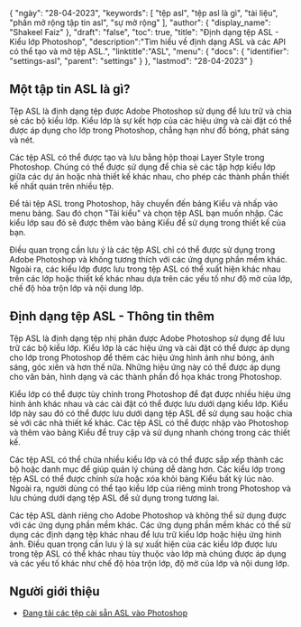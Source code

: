 {
"ngày": "28-04-2023",
  "keywords": [
"tệp asl",
"tệp asl là gì",
"tài liệu",
"phần mở rộng tập tin asl",
"sự mở rộng"
],
  "author": {
"display_name": "Shakeel Faiz"
},
"draft": "false",
"toc": true,
"title": "Định dạng tệp ASL - Kiểu lớp Photoshop",
  "description":"Tìm hiểu về định dạng ASL và các API có thể tạo và mở tệp ASL.",
"linktitle":"ASL",
  "menu": {
    "docs": {
      "identifier": "settings-asl",
      "parent": "settings"
}
},
"lastmod": "28-04-2023"
}

## Một tập tin ASL là gì?

Tệp ASL là định dạng tệp được Adobe Photoshop sử dụng để lưu trữ và chia sẻ các bộ kiểu lớp. Kiểu lớp là sự kết hợp của các hiệu ứng và cài đặt có thể được áp dụng cho lớp trong Photoshop, chẳng hạn như đổ bóng, phát sáng và nét.

Các tệp ASL có thể được tạo và lưu bằng hộp thoại Layer Style trong Photoshop. Chúng có thể được sử dụng để chia sẻ các tập hợp kiểu lớp giữa các dự án hoặc nhà thiết kế khác nhau, cho phép các thành phần thiết kế nhất quán trên nhiều tệp.

Để tải tệp ASL trong Photoshop, hãy chuyển đến bảng Kiểu và nhấp vào menu bảng. Sau đó chọn "Tải kiểu" và chọn tệp ASL bạn muốn nhập. Các kiểu lớp sau đó sẽ được thêm vào bảng Kiểu để sử dụng trong thiết kế của bạn.

Điều quan trọng cần lưu ý là các tệp ASL chỉ có thể được sử dụng trong Adobe Photoshop và không tương thích với các ứng dụng phần mềm khác. Ngoài ra, các kiểu lớp được lưu trong tệp ASL có thể xuất hiện khác nhau trên các lớp hoặc thiết kế khác nhau dựa trên các yếu tố như độ mờ của lớp, chế độ hòa trộn lớp và nội dung lớp.

## Định dạng tệp ASL - Thông tin thêm

Tệp ASL là định dạng tệp nhị phân được Adobe Photoshop sử dụng để lưu trữ các bộ kiểu lớp. Kiểu lớp là các hiệu ứng và cài đặt có thể được áp dụng cho lớp trong Photoshop để thêm các hiệu ứng hình ảnh như bóng, ánh sáng, góc xiên và hơn thế nữa. Những hiệu ứng này có thể được áp dụng cho văn bản, hình dạng và các thành phần đồ họa khác trong Photoshop.

Kiểu lớp có thể được tùy chỉnh trong Photoshop để đạt được nhiều hiệu ứng hình ảnh khác nhau và các cài đặt có thể được lưu dưới dạng kiểu lớp. Kiểu lớp này sau đó có thể được lưu dưới dạng tệp ASL để sử dụng sau hoặc chia sẻ với các nhà thiết kế khác. Các tệp ASL có thể được nhập vào Photoshop và thêm vào bảng Kiểu để truy cập và sử dụng nhanh chóng trong các thiết kế.

Các tệp ASL có thể chứa nhiều kiểu lớp và có thể được sắp xếp thành các bộ hoặc danh mục để giúp quản lý chúng dễ dàng hơn. Các kiểu lớp trong tệp ASL có thể được chỉnh sửa hoặc xóa khỏi bảng Kiểu bất kỳ lúc nào. Ngoài ra, người dùng có thể tạo kiểu lớp của riêng mình trong Photoshop và lưu chúng dưới dạng tệp ASL để sử dụng trong tương lai.

Các tệp ASL dành riêng cho Adobe Photoshop và không thể sử dụng được với các ứng dụng phần mềm khác. Các ứng dụng phần mềm khác có thể sử dụng các định dạng tệp khác nhau để lưu trữ kiểu lớp hoặc hiệu ứng hình ảnh. Điều quan trọng cần lưu ý là sự xuất hiện của các kiểu lớp được lưu trong tệp ASL có thể khác nhau tùy thuộc vào lớp mà chúng được áp dụng và các yếu tố khác như chế độ hòa trộn lớp, độ mờ của lớp và nội dung lớp.

## Người giới thiệu
* [Đang tải các tệp cài sẵn ASL vào Photoshop](https://community.adobe.com/t5/photoshop-ecosystem-discussions/loading-asl-preset-files-into-photoshop/td-p/10830311)

